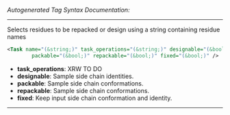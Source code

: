 _Autogenerated Tag Syntax Documentation:_

---
Selects residues to be repacked or design using a string containing residue names

```xml
<Task name="(&string;)" task_operations="(&string;)" designable="(&bool;)"
        packable="(&bool;)" repackable="(&bool;)" fixed="(&bool;)" />
```

-   **task_operations**: XRW TO DO
-   **designable**: Sample side chain identities.
-   **packable**: Sample side chain conformations.
-   **repackable**: Sample side chain conformations.
-   **fixed**: Keep input side chain conformation and identity.

---
